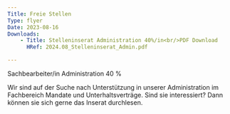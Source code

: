 ```yaml
---
Title: Freie Stellen
Type: flyer
Date: 2023-08-16
Downloads: 
    - Title: Stelleninserat Administration 40%/in<br/>PDF Download
      HRef: 2024.08_Stelleninserat_Admin.pdf

---
```

Sachbearbeiter/in Administration 40 %

Wir sind auf der Suche nach Unterstützung in unserer Administration im Fachbereich Mandate und Unterhaltsverträge. Sind sie interessiert? Dann können sie sich gerne das Inserat durchlesen.
